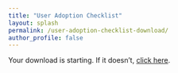 ```yaml
---
title: "User Adoption Checklist"
layout: splash
permalink: /user-adoption-checklist-download/
author_profile: false
---
```


<html lang="en">
<head>
  <meta charset="UTF-8" />
  <meta http-equiv="X-UA-Compatible" content="IE=edge" />
  <meta name="viewport" content="width=device-width, initial-scale=1.0" />
  <title>Download Starting...</title>
  <script>
    window.onload = function () {
      // Create a hidden link and trigger download
      const link = document.createElement('a');
      link.href = '/assets/User Adoption Improvement.pdf'; // Change to your file path in repo
      link.download = 'LoveUnited-User-Adoption-Checklist.pdf'; // Desired filename
      document.body.appendChild(link);
      link.click();
      document.body.removeChild(link);

      // Redirect after delay
      setTimeout(function () {
        window.location.href = 'https://www.loveunited.solutions';
      }, 1200);
    };
  </script>
</head>
<body>
  <p>Your download is starting. If it doesn’t, <a href="/assets/User Adoption Improvement.pdf" download>click here</a>.</p>
</body>
</html>
